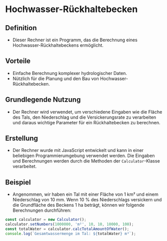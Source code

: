 # Hochwasser-Rückhaltebecken

## Definition
- Dieser Rechner ist ein Programm, das die Berechnung eines Hochwasser-Rückhaltebeckens ermöglicht.

## Vorteile
- Einfache Berechnung komplexer hydrologischer Daten.
- Nützlich für die Planung und den Bau von Hochwasser-Rückhaltebecken.

## Grundlegende Nutzung
- Der Rechner wird verwendet, um verschiedene Eingaben wie die Fläche des Tals, den Niederschlag und die Versickerungsrate zu verarbeiten und daraus wichtige Parameter für ein Rückhaltebecken zu berechnen.

## Erstellung
- Der Rechner wurde mit JavaScript entwickelt und kann in einer beliebigen Programmierumgebung verwendet werden. Die Eingaben und Berechnungen werden durch die Methoden der `Calculator`-Klasse verarbeitet.

## Beispiel
- Angenommen, wir haben ein Tal mit einer Fläche von 1 km² und einem Niederschlag von 10 mm. Wenn 10 % des Niederschlags versickern und die Grundfläche des Beckens 1 ha beträgt, können wir folgende Berechnungen durchführen:

```javascript
const calculator = new Calculator();
calculator.setNumbers(1000000, 'm²', 10, 10, 10000, 100);
const totalWater = calculator.calcTotalAmountOfWater();
console.log(`Gesamtwassermenge im Tal: ${totalWater} m³`);
